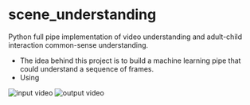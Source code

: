 # scene_understanding
Python full pipe implementation of video understanding and adult-child interaction common-sense understanding.

- The idea behind this project is to build a machine learning pipe that could understand a sequence of frames.
- Using 

![input video](./gifs/input_gif.gif)
![output video](./gifs/output_gif.gif)

